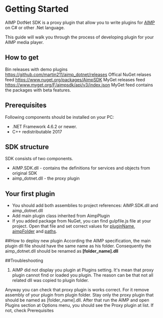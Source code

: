 # Getting Started
AIMP DotNet SDK is a proxy plugin that allow you to write plugins for [AIMP](http://aimp.ru) on C# or other .Net language.

This guide will walk you through the process of developing plugin for your AIMP media player.

## How to get
Bin releases with demo plugins https://github.com/martin211/aimp_dotnet/releases
Offical NuGet relases feed https://www.nuget.org/packages/AimpSDK
MyGet releases feed https://www.myget.org/F/aimpsdk/api/v3/index.json
MyGet feed contains the packages with beta features.

## Prerequisites
Following components should be installed on your PC:

- .NET Framework 4.6.2 or newer.
- C++ redistributable 2017

## SDK structure
SDK consists of two components.
- AIMP.SDK.dll - contains the definitions for services and objects from original SDK
- aimp_dotnet.dll - the proxy plugin

## Your first plugin
- You should add both assemblies to project references: AIMP.SDK.dll and aimp_dotnet.dll
- Add main plugin class inherited from AimpPlugin
- If you added package from NuGet, you can find gulpfile.js file at your project. Open that file and set correct values for [pluginName](https://gitlab.com/martin211/aimp_dotnet/blob/develop/src/Plugins/dotnet_SmartPlaylist/gulpfile.js#L14), [aimpFolder](https://gitlab.com/martin211/aimp_dotnet/blob/develop/src/Plugins/dotnet_SmartPlaylist/gulpfile.js#L15) and [paths](17).

##How to deploy new plugin
According the AIMP specification, the main plugin dll file should have the same name as his folder. Consequently the aimp_dotnet.dll should be renamed as **[folder_name].dll**

##Troubleshooting
1. AIMP did not display you plugin at Plugins setting.
It's mean that proxy plugin cannot find or loaded you plugin. 
The reason can be that not all related dll was copied to plugin folder.

Anyway you can check that proxy plugin is works correct. For it remove assembly of your plugin from plugin folder. Stay only the proxy plugin that should be named as [folder_name].dll. After that run the AIMP and open Plugins section at Options menu,  you should see the Proxy plugin at list. If not, check Prerequisites

  
